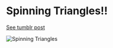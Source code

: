 # Spinning Triangles!!

[See tumblr post](http://gobslog.tumblr.com/post/68067942917/more-triangles)

![Spinning Triangles](http://68.media.tumblr.com/18e23a31ce4f0c128ecb902db5c90a49/tumblr_mwtm1ckiB51qenceeo1_500.gif)
